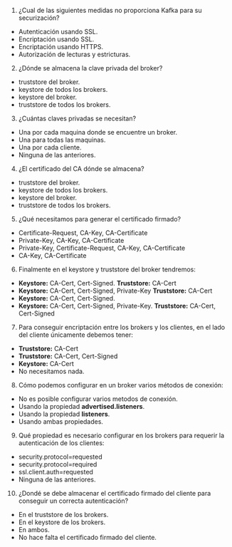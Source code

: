 1. ¿Cual de las siguientes medidas no proporciona Kafka para su securización?
  * Autenticación usando SSL.
  * Encriptación usando SSL.
  * Encriptación usando HTTPS.
  * Autorización de lecturas y estricturas.

2. ¿Dónde se almacena la clave privada del broker?
  * truststore del broker.
  * keystore de todos los brokers.
  * keystore del broker.
  * truststore de todos los brokers.

3. ¿Cuántas claves privadas se necesitan?
  * Una por cada maquina donde se encuentre un broker.
  * Una para todas las maquinas.
  * Una por cada cliente.
  * Ninguna de las anteriores.

4. ¿El certificado del CA dónde se almacena?
  * truststore del broker.
  * keystore de todos los brokers.
  * keystore del broker.
  * truststore de todos los brokers.

5. ¿Qué necesitamos para generar el certificado firmado?
  * Certificate-Request, CA-Key, CA-Certificate
  * Private-Key, CA-Key, CA-Certificate
  * Private-Key, Certificate-Request, CA-Key, CA-Certificate
  * CA-Key, CA-Certificate

6. Finalmente en el keystore y truststore del broker tendremos:
  * **Keystore:** CA-Cert, Cert-Signed. **Truststore:** CA-Cert
  * **Keystore:** CA-Cert, Cert-Signed, Private-Key **Truststore:** CA-Cert
  * **Keystore:** CA-Cert, Cert-Signed.
  * **Keystore:** CA-Cert, Cert-Signed, Private-Key. **Truststore:** CA-Cert, Cert-Signed

7. Para conseguir encriptación entre los brokers y los clientes, en el lado del cliente únicamente debemos tener:
  *  **Truststore:** CA-Cert
  *  **Truststore:** CA-Cert, Cert-Signed
  *  **Keystore:** CA-Cert
  *  No necesitamos nada.

8. Cómo podemos configurar en un broker varios métodos de conexión:
  * No es posible configurar varios metodos de conexión.
  * Usando la propiedad **advertised.listeners**.
  * Usando la propiedad **listeners**.
  * Usando ambas propiedades.

9. Qué propiedad es necesario configurar en los brokers para requerir la autenticación de los clientes:
  * security.protocol=requested
  * security.protocol=required
  * ssl.client.auth=requested
  * Ninguna de las anteriores.

10. ¿Dondé se debe almacenar el certificado firmado del cliente para conseguir un correcta autenticación?
  * En el truststore de los brokers.
  * En el keystore de los brokers.
  * En ambos.
  * No hace falta el certificado firmado del cliente.
